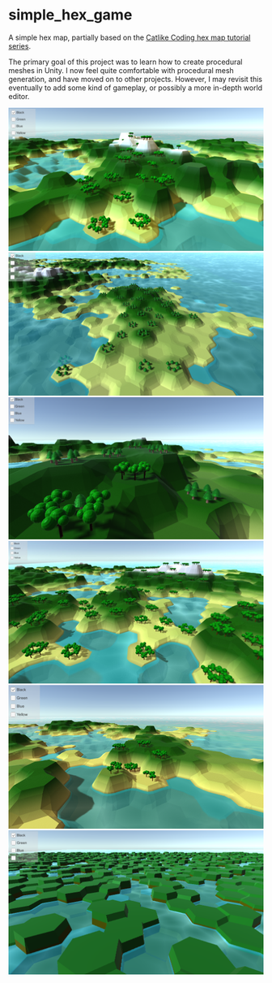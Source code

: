 # simple_hex_game
A simple hex map, partially based on the [Catlike Coding hex map tutorial series](https://catlikecoding.com/unity/tutorials/hex-map/).

The primary goal of this project was to learn how to create procedural meshes in Unity. I now feel quite comfortable with procedural mesh generation, and have moved on to other projects. However, I may revisit this eventually to add some kind of gameplay, or possibly a more in-depth world editor.

![1](Images/2019-08-16_20-15-47.png)
![2](Images/Unity_2019-08-14_14-10-34.png)
![3](Images/Unity_2019-08-14_21-01-46.png)
![4](Images/Unity_2019-08-15_17-51-44.jpg)
![5](Images/Unity_2019-08-16_20-04-58.png)
![6](Images/2019-08-02_02-02-28.png)
